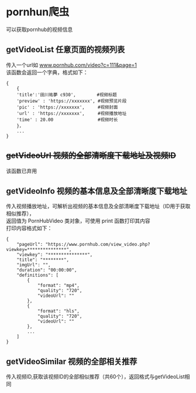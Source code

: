 # pornhun爬虫
可以获取pornhub的视频信息
## getVideoList 任意页面的视频列表
传入一个url如 www.pornhub.com/video?c=111&page=1<br>
该函数会返回一个字典，格式如下：<br>
```
{
	{
    'title':'田川祐夢 c930',        #视频标题
    'preview' : 'https://xxxxxxx', #视频预览片段
    'pic' : 'https://xxxxxxx',     #视频封面
    'url' : 'https://xxxxxxx',     #视频播放地址
    'time' : 20.00                 #视频时长
    }，
    ...
}
```

## ~~getVideoUrl 视频的全部清晰度下载地址及视频ID~~
该函数已弃用<br>

## getVideoInfo 视频的基本信息及全部清晰度下载地址
传入视频播放地址，可解析出视频的基本信息及全部清晰度下载地址（ID用于获取相似推荐），<br>
返回值为 PornHubVideo 类对象，可使用 print 函数打印其内容<br>
打印内容格式如下：<br>
```
{
    "pageUrl": "https://www.pornhub.com/view_video.php?viewkey=***************",
    "viewkey": "***************",
    "title": "********",
    "imgUrl": "",
    "duration": "00:00:00",
    "definitions": [
        {
            "format": "mp4",
            "quality": "720",
            "videoUrl": ""
        },
        {
            "format": "hls",
            "quality": "720",
            "videoUrl": ""
        },
        ...
    ]
}
```
## getVideoSimilar 视频的全部相关推荐
传入视频ID,获取该视频ID的全部相似推荐（共60个），返回格式与getVideoList相同<br>
